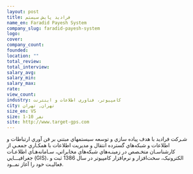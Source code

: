 ```yaml
---
layout: post
title: فراديد پایش سیستم
name_en: Faradid Payesh System
company_slug: faradid-payesh-system
logo: 
cover: 
company_count:
founded:
location: ""
total_review: 
total_interview: 
salary_avg: 
salary_min: 
salary_max: 
rate: 
view_count: 
industry: کامپیوتر، فناوری اطلاعات و اینترنت
city: تهران, تهران
size_en: VS
size: 1-10 نفر
site: http://www.target-gps.com
---
```


شـركت فراديد با هدف پياده سازي و توسعه سيستمهاي مبتني بر فن آوري ارتباطات و اطلاعات و شبكه‌هاي گسترده انتقال و مديريت اطلاعات با‌ همكـاري جمعـي از كارشناسـان متخـصص در زمينـه‌هاي شبكه‌هاي مخابراتي، سـامانه‌هـاي اطلاعـات جغرافيـــايي (GIS)، الكترونيک، سخت‌افزار و نرم‌افزار كامپيوتر در سال 1386 ثبت و فعاليـت خود را آغاز نمــود.
